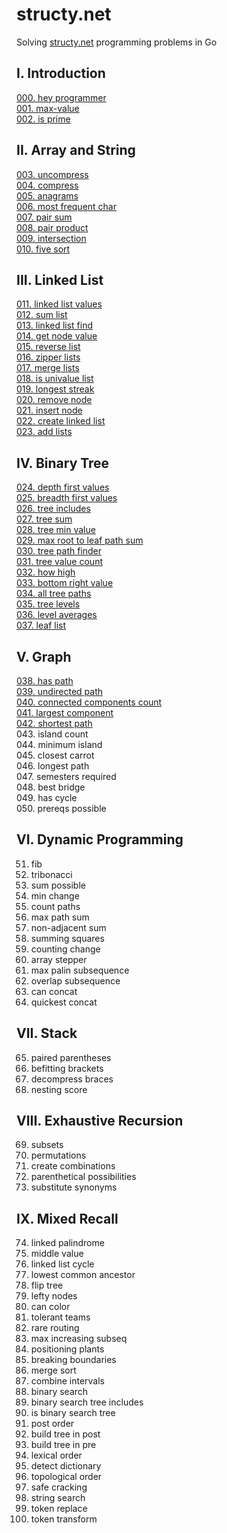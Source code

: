 # structy.net
Solving [structy.net](https://structy.net/) programming problems in Go

## I. Introduction

[000. hey programmer](https://github.com/ju-popov/structy.net/blob/main/000-hey-programmer/README.md)   
[001. max-value](https://github.com/ju-popov/structy.net/blob/main/001-max-value/README.md)  
[002. is prime](https://github.com/ju-popov/structy.net/blob/main/002-is-prime/README.md)  

## II. Array and String

[003. uncompress](https://github.com/ju-popov/structy.net/blob/main/003-uncompress/README.md)  
[004. compress](https://github.com/ju-popov/structy.net/blob/main/004-compress/README.md)  
[005. anagrams](https://github.com/ju-popov/structy.net/blob/main/005-anagrams/README.md)  
[006. most frequent char](https://github.com/ju-popov/structy.net/blob/main/006-most-frequent-char/README.md)  
[007. pair sum](https://github.com/ju-popov/structy.net/blob/main/007-pair-sum/README.md)  
[008. pair product](https://github.com/ju-popov/structy.net/blob/main/008-pair-product/README.md)  
[009. intersection](https://github.com/ju-popov/structy.net/blob/main/009-intersection/README.md)  
[010. five sort](https://github.com/ju-popov/structy.net/blob/main/010-five-sort/README.md)  

## III. Linked List

[011. linked list values](https://github.com/ju-popov/structy.net/blob/main/011-linked-list-values/README.md)  
[012. sum list](https://github.com/ju-popov/structy.net/blob/main/012-sum-list/README.md)  
[013. linked list find](https://github.com/ju-popov/structy.net/blob/main/013-linked-list-find/README.md)  
[014. get node value](https://github.com/ju-popov/structy.net/blob/main/014-get-node-value/README.md)  
[015. reverse list](https://github.com/ju-popov/structy.net/blob/main/015-reverse-list/README.md)  
[016. zipper lists](https://github.com/ju-popov/structy.net/blob/main/016-zipper-lists/README.md)  
[017. merge lists](https://github.com/ju-popov/structy.net/blob/main/017-merge-lists/README.md)  
[018. is univalue list](https://github.com/ju-popov/structy.net/blob/main/018-is-univalue-list/README.md)  
[019. longest streak](https://github.com/ju-popov/structy.net/blob/main/019-longest-streak/README.md)  
[020. remove node](https://github.com/ju-popov/structy.net/blob/main/020-remove-node/README.md)  
[021. insert node](https://github.com/ju-popov/structy.net/blob/main/021-insert-node/README.md)  
[022. create linked list](https://github.com/ju-popov/structy.net/blob/main/022-create-linked-list/README.md)  
[023. add lists](https://github.com/ju-popov/structy.net/blob/main/023-add-lists/README.md)  

## IV. Binary Tree

[024. depth first values](https://github.com/ju-popov/structy.net/blob/main/024-depth-first-values/README.md)  
[025. breadth first values](https://github.com/ju-popov/structy.net/blob/main/025-breadth-first-values/README.md)  
[026. tree includes](https://github.com/ju-popov/structy.net/blob/main/026-tree-includes/README.md)  
[027. tree sum](https://github.com/ju-popov/structy.net/blob/main/027-tree-sum/README.md)  
[028. tree min value](https://github.com/ju-popov/structy.net/blob/main/028-tree-min-value/README.md)  
[029. max root to leaf path sum](https://github.com/ju-popov/structy.net/blob/main/029-max-root-to-leaf-path-sum/README.md)  
[030. tree path finder](https://github.com/ju-popov/structy.net/blob/main/030-tree-path-finder/README.md)  
[031. tree value count](https://github.com/ju-popov/structy.net/blob/main/031-tree-value-count/README.md)  
[032. how high](https://github.com/ju-popov/structy.net/blob/main/032-how-high/README.md)  
[033. bottom right value](https://github.com/ju-popov/structy.net/blob/main/033-bottom-right-value/README.md)  
[034. all tree paths](https://github.com/ju-popov/structy.net/blob/main/034-all-tree-paths/README.md)  
[035. tree levels](https://github.com/ju-popov/structy.net/blob/main/035-tree-levels/README.md)  
[036. level averages](https://github.com/ju-popov/structy.net/blob/main/036-level-averages/README.md)  
[037. leaf list](https://github.com/ju-popov/structy.net/blob/main/037-leaf-list/README.md)  

## V. Graph

[038. has path](https://github.com/ju-popov/structy.net/blob/main/038-has-path/README.md)  
[039. undirected path](https://github.com/ju-popov/structy.net/blob/main/039-undirected-path/README.md)  
[040. connected components count](https://github.com/ju-popov/structy.net/blob/main/040-connected-components-count/README.md)  
[041. largest component](https://github.com/ju-popov/structy.net/blob/main/041-largest-component/README.md)  
[042. shortest path](https://github.com/ju-popov/structy.net/blob/main/042-shortest-path/README.md)  
043. island count  
044. minimum island  
045. closest carrot  
046. longest path  
047. semesters required  
048. best bridge  
049. has cycle  
050. prereqs possible  

## VI. Dynamic Programming

051. fib  
052. tribonacci  
053. sum possible  
054. min change  
055. count paths  
056. max path sum  
057. non-adjacent sum  
058. summing squares  
059. counting change  
060. array stepper  
061. max palin subsequence  
062. overlap subsequence  
063. can concat  
064. quickest concat  

## VII. Stack

065. paired parentheses  
066. befitting brackets  
067. decompress braces  
068. nesting score  

## VIII. Exhaustive Recursion

069. subsets  
070. permutations  
071. create combinations  
072. parenthetical possibilities  
073. substitute synonyms  

## IX. Mixed Recall

74. linked palindrome  
75. middle value  
76. linked list cycle  
77. lowest common ancestor  
78. flip tree  
79. lefty nodes  
80. can color  
81. tolerant teams  
82. rare routing  
83. max increasing subseq  
84. positioning plants  
85. breaking boundaries  
86. merge sort  
87. combine intervals  
88. binary search  
89. binary search tree includes  
90. is binary search tree  
91. post order  
92. build tree in post  
93. build tree in pre  
94. lexical order  
95. detect dictionary  
96. topological order  
97. safe cracking  
98. string search  
99. token replace  
100. token transform  

